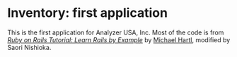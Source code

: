 # Inventory: first application

This is the first application for Analyzer USA, Inc. Most of the code is from
[*Ruby on Rails Tutorial: Learn Rails by Example*](http://railstutorial.org/) 
by [Michael Hartl](http://michaelhartl.com/), modified by Saori Nishioka.
